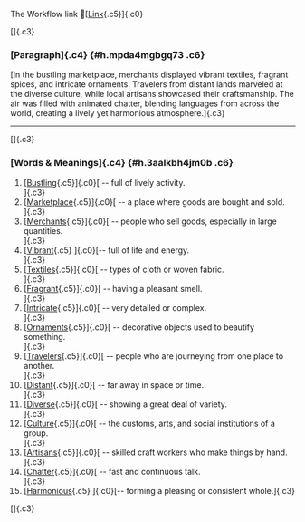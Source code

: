 The Workflow link
👏[[Link](https://www.google.com/url?q=http://www.google.com&sa=D&source=editors&ust=1760143133533095&usg=AOvVaw3hafBoqfIPTgYeO6B_J2a1){.c5}]{.c0}

[]{.c3}

### [Paragraph]{.c4} {#h.mpda4mgbgq73 .c6}

[In the bustling marketplace, merchants displayed vibrant textiles,
fragrant spices, and intricate ornaments. Travelers from distant lands
marveled at the diverse culture, while local artisans showcased their
craftsmanship. The air was filled with animated chatter, blending
languages from across the world, creating a lively yet harmonious
atmosphere.]{.c3}

------------------------------------------------------------------------

[]{.c3}

### [Words & Meanings]{.c4} {#h.3aalkbh4jm0b .c6}

1.  [[Bustling](https://www.google.com/url?q=http://www.google.com&sa=D&source=editors&ust=1760143133533785&usg=AOvVaw03GotfVOCYw3Ro-RS8rYXd){.c5}]{.c0}[ --
    full of lively activity.\
    ]{.c3}
2.  [[Marketplace](https://www.google.com/url?q=http://www.google.com&sa=D&source=editors&ust=1760143133533946&usg=AOvVaw0w1hiJzCiVkWIMdJwxjH55){.c5}]{.c0}[ --
    a place where goods are bought and sold.\
    ]{.c3}
3.  [[Merchants](https://www.google.com/url?q=http://www.google.com&sa=D&source=editors&ust=1760143133534090&usg=AOvVaw1iI5u319ew0tjBVx2muCwa){.c5}]{.c0}[ --
    people who sell goods, especially in large quantities.\
    ]{.c3}
4.  [[Vibrant](https://www.google.com/url?q=http://www.google.com&sa=D&source=editors&ust=1760143133534283&usg=AOvVaw1JGeS-Kx8krNqWUUpMouTR){.c5}
    ]{.c0}[-- full of life and energy.\
    ]{.c3}
5.  [[Textiles](https://www.google.com/url?q=http://www.google.com&sa=D&source=editors&ust=1760143133534413&usg=AOvVaw1MGxVAuG0vJWMVn_37PntA){.c5}]{.c0}[ --
    types of cloth or woven fabric.\
    ]{.c3}
6.  [[Fragrant](https://www.google.com/url?q=http://www.google.com&sa=D&source=editors&ust=1760143133534522&usg=AOvVaw1Cn51MsCfyuh8mhpgbIguA){.c5}]{.c0}[ --
    having a pleasant smell.\
    ]{.c3}
7.  [[Intricate](https://www.google.com/url?q=http://www.google.com&sa=D&source=editors&ust=1760143133534628&usg=AOvVaw3B9EuqYmIqQZUmG2Kg2vv_){.c5}]{.c0}[ --
    very detailed or complex.\
    ]{.c3}
8.  [[Ornaments](https://www.google.com/url?q=http://www.google.com&sa=D&source=editors&ust=1760143133534727&usg=AOvVaw2fFGWJutBt1tjfgXWCabod){.c5}]{.c0}[ --
    decorative objects used to beautify something.\
    ]{.c3}
9.  [[Travelers](https://www.google.com/url?q=http://www.google.com&sa=D&source=editors&ust=1760143133534844&usg=AOvVaw235EXhnC_QrYNeU8s2swQD){.c5}]{.c0}[ --
    people who are journeying from one place to another.\
    ]{.c3}
10. [[Distant](https://www.google.com/url?q=http://www.google.com&sa=D&source=editors&ust=1760143133534990&usg=AOvVaw0JyVOA_HyyHwEwYovFyfkY){.c5}]{.c0}[ --
    far away in space or time.\
    ]{.c3}
11. [[Diverse](https://www.google.com/url?q=http://www.google.com&sa=D&source=editors&ust=1760143133535089&usg=AOvVaw1iS5ltrQI_ICiTb7-Lf8rI){.c5}]{.c0}[ --
    showing a great deal of variety.\
    ]{.c3}
12. [[Culture](https://www.google.com/url?q=http://www.google.com&sa=D&source=editors&ust=1760143133535221&usg=AOvVaw0AAZULB1bFlJXAUsvpI-nN){.c5}]{.c0}[ --
    the customs, arts, and social institutions of a group.\
    ]{.c3}
13. [[Artisans](https://www.google.com/url?q=http://www.google.com&sa=D&source=editors&ust=1760143133535356&usg=AOvVaw0o1j-m6ZAM9LFPBmT9bIVo){.c5}]{.c0}[ --
    skilled craft workers who make things by hand.\
    ]{.c3}
14. [[Chatter](https://www.google.com/url?q=http://www.google.com&sa=D&source=editors&ust=1760143133535492&usg=AOvVaw1ONR7GE71kY85lLCkQdR8h){.c5}]{.c0}[ --
    fast and continuous talk.\
    ]{.c3}
15. [[Harmonious](https://www.google.com/url?q=http://www.google.com&sa=D&source=editors&ust=1760143133535655&usg=AOvVaw1Cfom3F3N9G5FWDdkBGJhQ){.c5}
    ]{.c0}[-- forming a pleasing or consistent whole.]{.c3}

[]{.c3}
